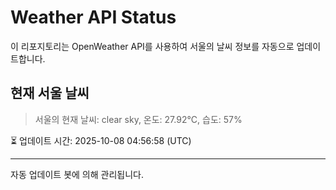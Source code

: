 
# Weather API Status

이 리포지토리는 OpenWeather API를 사용하여 서울의 날씨 정보를 자동으로 업데이트합니다.

## 현재 서울 날씨
> 서울의 현재 날씨: clear sky, 온도: 27.92°C, 습도: 57%

⏳ 업데이트 시간: 2025-10-08 04:56:58 (UTC)

---
자동 업데이트 봇에 의해 관리됩니다.
